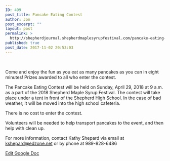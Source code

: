```yaml
---
ID: 499
post_title: Pancake Eating Contest
author: Jon
post_excerpt: ""
layout: post
permalink: >
  http://shepherdjournal.shepherdmaplesyrupfestival.com/pancake-eating-contest
published: true
post_date: 2017-11-02 20:53:03
---
```

&nbsp;

Come and enjoy the fun as you eat as many pancakes as you can in eight minutes! Prizes awarded to all who enter the contest.

The Pancake Eating Contest will be held on Sunday, April 29, 2018 at 9 a.m. as a part of the 2018 Shepherd Maple Syrup Festival. The contest will take place under a tent in front of the Shepherd High School. In the case of bad weather, it will be moved into the high school cafeteria.

There is no cost to enter the contest.

Volunteers will be needed to help transport pancakes to the event, and then help with clean up.

For more information, contact Kathy Shepard via email at <a href="mailto:kshepard@edzone.net">kshepard@edzone.net</a> or by phone at 989-828-6486

<a href="https://docs.google.com/document/d/1PKZaFheH3-xsBg720SzxFWL0v0NYs52CAgkZK0aYcjA/edit?usp=sharing">Edit Google Doc</a>